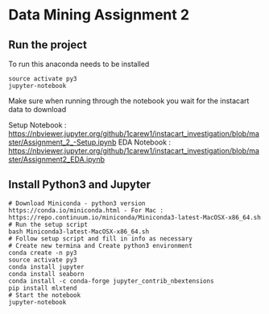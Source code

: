 # Data Mining Assignment 2


## Run the project
To run this anaconda needs to be installed 

```
source activate py3
jupyter-notebook
```


Make sure when running through the notebook you wait for the instacart data to download

Setup Notebook : https://nbviewer.jupyter.org/github/1carew1/instacart_investigation/blob/master/Assignment_2_-Setup.ipynb
EDA Notebook : https://nbviewer.jupyter.org/github/1carew1/instacart_investigation/blob/master/Assignment2_EDA.ipynb

## Install Python3 and Jupyter
```
# Download Miniconda - python3 version
https://conda.io/miniconda.html - For Mac : https://repo.continuum.io/miniconda/Miniconda3-latest-MacOSX-x86_64.sh
# Run the setup script
bash Miniconda3-latest-MacOSX-x86_64.sh
# Follow setup script and fill in info as necessary
# Create new termina and Create python3 environment
conda create -n py3
source activate py3
conda install jupyter
conda install seaborn
conda install -c conda-forge jupyter_contrib_nbextensions
pip install mlxtend  
# Start the notebook
jupyter-notebook
```
